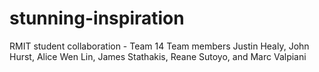 # stunning-inspiration
RMIT student collaboration - Team 14 Team members Justin Healy, John Hurst, Alice Wen Lin, James Stathakis, Reane Sutoyo, and Marc Valpiani
